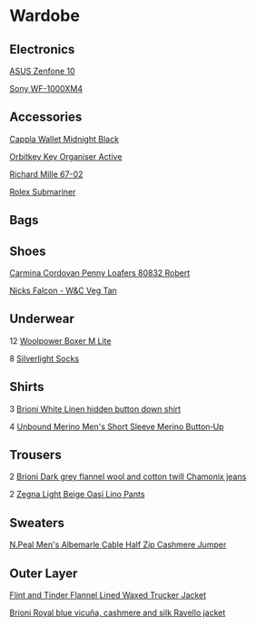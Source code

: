 # Wardobe

## Electronics

[ASUS Zenfone 10](https://www.asus.com/se/mobile-handhelds/phones/zenfone/zenfone-10/)

[Sony WF-1000XM4](https://www.sony.se/electronics/truly-wireless/wf-1000xm4)

## Accessories

[Cappla Wallet Midnight Black](https://cappla.com/collections/wallets/products/midnight-black)

[Orbitkey Key Organiser Active](https://www.orbitkey.com/collections/key-organiser/products/orbitkey-2-0-active?variant=8198980993120)

[Richard Mille 67-02](https://www.richardmille.com/collections/rm-67-02-automatic-extra-flat)

[Rolex Submariner](https://www.rolex.com/en-us/watches/submariner/m124060-0001)

## Bags

## Shoes

[Carmina Cordovan Penny Loafers 80832 Robert](https://www.carminashoemaker.com/se/en/penny-loafer-burgundy-cordovan-80832)

[Nicks Falcon - W&C Veg Tan](https://nicksboots.com/falcon-boot-wc/)

## Underwear

12 [Woolpower Boxer M Lite](https://woolpower.se/shop/produkt/boxer-ms-lite/)

8 [Silverlight Socks](https://silverlight.store/product/silverlight-socks/)

## Shirts

3 [Brioni White Linen hidden button down shirt](https://www.brioni.com/en/us/pr/white-linen-hidden-button-down-shirt-SCAY0LP91119000)

4 [Unbound Merino Men's Short Sleeve Merino Button‑Up](https://unboundmerino.com/collections/button-ups/products/short-sleeve-merino-button-up?variant=40097449181278)

## Trousers

2 [Brioni Dark grey flannel wool and cotton twill Chamonix jeans](https://www.brioni.com/en/us/pr/dark-grey-flannel-wool-and-cotton-twill-chamonix-jeans-SPLQ0LO1A4N1100)

2 [Zegna Light Beige Oasi Lino Pants](https://www.zegna.com/se-en/ready-to-wear/pants/product.light-beige-oasi-lino-pants.31045612/)

## Sweaters

[N.Peal Men's Albemarle Cable Half Zip Cashmere Jumper](https://eu.npeal.com/products/mens-cable-half-zip-cashmere-jumper-navy-blue-melange)

## Outer Layer

[Flint and Tinder Flannel Lined Waxed Trucker Jacket](https://huckberry.com/store/flint-and-tinder/category/p/55166-flannel-lined-waxed-trucker-jacket)

[Brioni Royal blue vicuña, cashmere and silk Ravello jacket](https://www.brioni.com/en/us/pr/royal-blue-vicuna-cashmere-and-silk-ravello-jacket-RG0D0UO13390000?from=search)
